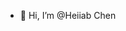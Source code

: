 - 👋 Hi, I’m @Heiiab Chen

<!---
HeiiabChen/HeiiabChen is a ✨ special ✨ repository because its `README.md` (this file) appears on your GitHub profile.
You can click the Preview link to take a look at your changes.
--->
